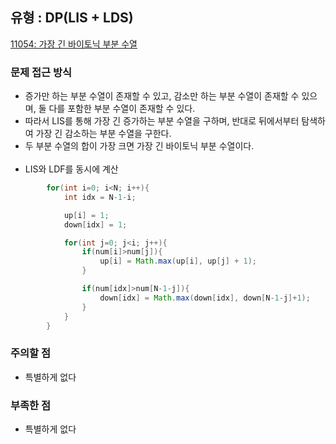 ## 유형 : DP(LIS + LDS)
[11054: 가장 긴 바이토닉 부분 수열](https://www.acmicpc.net/problem/11054)

### 문제 접근 방식
  - 증가만 하는 부분 수열이 존재할 수 있고, 감소만 하는 부분 수열이 존재할 수 있으며, 둘 다를 포함한 부분 수열이 존재할 수 있다.
  - 따라서 LIS를 통해 가장 긴 증가하는 부분 수열을 구하며, 반대로 뒤에서부터 탐색하여 가장 긴 감소하는 부분 수열을 구한다.
  - 두 부분 수열의 합이 가장 크면 가장 긴 바이토닉 부분 수열이다.
<br></br>
  - LIS와 LDF를 동시에 계산
``` Java
        for(int i=0; i<N; i++){
            int idx = N-1-i;

            up[i] = 1;
            down[idx] = 1;

            for(int j=0; j<i; j++){
                if(num[i]>num[j]){
                    up[i] = Math.max(up[i], up[j] + 1);
                }

                if(num[idx]>num[N-1-j]){
                    down[idx] = Math.max(down[idx], down[N-1-j]+1);
                }
            }
        }
```

### 주의할 점
  - 특별하게 없다

### 부족한 점
  - 특별하게 없다
    
